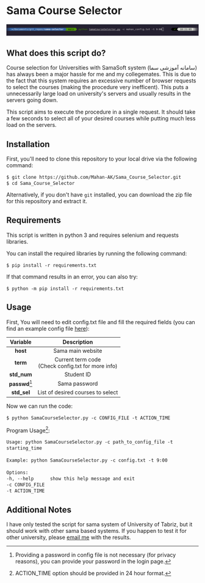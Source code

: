 # Sama Course Selector

<img src="docs/terminal_prog.png" alt="Terminal">

## What does this script do?

Course selection for Universities with SamaSoft system (سامانه آموزشی سما) has always been a major hassle for me and my collegemates. This is due to the fact that this system requires an excessive number of browser requests to select the courses (making the procedure very inefficent). This puts a unnecessarily large load on university's servers and usually results in the servers going down.

This script aims to execute the procedure in a single request. It should take a few seconds to select all of your desired courses while putting much less load on the servers.

## Installation

First, you'll need to clone this repository to your local drive via the following command:

```shell
$ git clone https://github.com/Mahan-AK/Sama_Course_Selector.git
$ cd Sama_Course_Selector
```

Alternatively, if you don't have `git` installed, you can download the zip file for this repository and extract it.

## Requirements

This script is written in python 3 and requires selenium and requests libraries.

You can install the required libraries by running the following command:

```shell
$ pip install -r requirements.txt
```

If that command results in an error, you can also try:

```shell
$ python -m pip install -r requirements.txt
```

## Usage

First, You will need to edit config.txt file and fill the required fields (you can find an example config file [here](docs/example_config.txt)):

| Variable  | Description  |
| :------------: |:---------------:|
| **host** | Sama main website |
| **term** | Current term code</br>(Check config.txt for more info) |
| **std_num** | Student ID |
| **passwd**[^pass] | Sama password |
| **std_sel** | List of desired courses to select |

[^pass]: Providing a password in config file is not necessary (for privacy reasons), you can provide your password in the login page.

Now we can run the code:

```shell
$ python SamaCourseSelector.py -c CONFIG_FILE -t ACTION_TIME
```

Program Usage[^time]:

```
Usage: python SamaCourseSelector.py -c path_to_config_file -t starting_time

Example: python SamaCourseSelector.py -c config.txt -t 9:00

Options:
-h, --help      show this help message and exit
-c CONFIG_FILE  
-t ACTION_TIME
```
[^time]: ACTION_TIME option should be provided in 24 hour format.

## Additional Notes

I have only tested the script for sama system of University of Tabriz, but it should work with other sama based systems.
If you happen to test it for other university, please [email me](mailto:m_akbari2000@yahoo.com?subject=[GitHub]%20Sama%20Course%20Selection%20Project) with the results.
